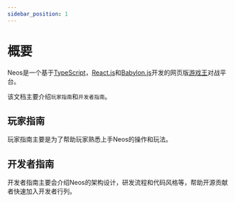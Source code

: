 ```yaml
---
sidebar_position: 1
---
```


# 概要
Neos是一个基于[TypeScript](https://www.typescriptlang.org/)，[React.js](https://reactjs.org/)和[Babylon.js](https://www.babylonjs.com/)开发的网页版[游戏王](https://www.yugioh-card-cn.com/)对战平台。

该文档主要介绍`玩家指南`和`开发者指南`。

## 玩家指南
玩家指南主要是为了帮助玩家熟悉上手Neos的操作和玩法。

## 开发者指南
开发者指南主要会介绍Neos的架构设计，研发流程和代码风格等，帮助开源贡献者快速加入开发者行列。
